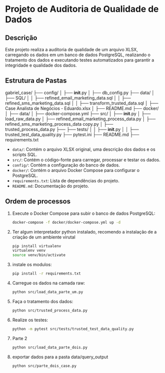 # Projeto de Auditoria de Qualidade de Dados

## Descrição
Este projeto realiza a auditoria de qualidade de um arquivo XLSX, carregando os dados em um banco de dados PostgreSQL, realizando o tratamento dos dados e executando testes automatizados para garantir a integridade e qualidade dos dados.

## Estrutura de Pastas

gabriel_case/
├── config/
│   ├── __init__.py
│   ├── db_config.py
├── data/
│   ├── SQL/
│   │   ├── refined_email_marketing_data.sql
│   │   ├── refined_sms_marketing_data.sql
│   │   ├── transform_trusted_data.sql
│   ├── Case Analista de Negócios - Eduardo.xlsx
│   ├── README.md
├── docker/
│   ├── data/
│   ├── docker-compose.yml
├── src/
│   ├── __init__.py
│   ├── load_raw_data.py
│   ├── refined_email_marketing_process_data.py
│   ├── refined_sms_marketing_process_data copy.py
│   ├── trusted_process_data.py
├── ├── tests/
│   │   ├── __init__.py
│   │   ├── trusted_test_data_quality.py
├── pytest.ini
├── README.md
├── requirements.txt

- `data/`: Contém o arquivo XLSX original, uma descrição dos dados e os scripts SQL.
- `src/`: Contém o código-fonte para carregar, processar e testar os dados.
- `config/`: Contém a configuração do banco de dados.
- `docker/`: Contém o arquivo Docker Compose para configurar o PostgreSQL.
- `requirements.txt`: Lista de dependências do projeto.
- `README.md`: Documentação do projeto.


## Ordem de processos
1. Execute o Docker Compose para subir o banco de dados PostgreSQL:
   ```bash
   docker-compose -f docker/docker-compose.yml up -d

2. Ter algum interpretador python instalado, recomendo a instalação de a criação de um ambiente virutal
   ```bash
   pip install virtualenv
   virtualenv venv
   source venv/bin/activate

3. instale os modulos:
   ```bash
   pip install -r requirements.txt

4. Carregue os dados na camada raw:
   ```bash
   python src/load_data_parte_um.py

5. Faça o tratamento dos dados:
   ```bash
   python src/trusted_process_data.py

6. Realize os testes:
   ```bash
   python -m pytest src/tests/trusted_test_data_quality.py 

7. Parte 2   
   ```bash
   python src/load_data_parte_dois.py 

8. exportar dados para a pasta data/query_output
   ```bash
   python src/parte_dois_case.py
